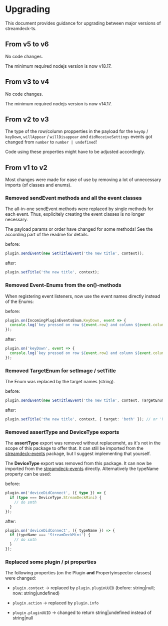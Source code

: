 # Upgrading

This document provides guidance for upgrading between major versions of streamdeck-ts.

## From v5 to v6

No code changes.

The minimum required nodejs version is now v18.17.
## From v3 to v4

No code changes.

The minimum required nodejs version is now v14.17.

## From v2 to v3

The type of the row/column propperties in the payload for the `keyUp` / `keyDown`, `willAppear` / `willDisappear` and
`didReceiveSettings` events got changed from `number` to `number | undefined`!

Code using these properties might have to be adjusted accordingly.

## From v1 to v2

Most changes were made for ease of use by removing a lot of unnecessary imports (of classes and enums).

### Removed sendEvent methods and all the event classes

The all-in-one sendEvent methods were replaced by single methods for each event. Thus, explicitely creating the event classes is no longer necessary.

The payload params or order have changed for some methods! See the according part of the readme for details.

before:

```typescript
plugin.sendEvent(new SetTitleEvent('the new title', context));
```

after:

```typescript
plugin.setTitle('the new title', context);
```

### Removed Event-Enums from the on()-methods

When registering event listeners, now use the event names directly instead of the Enums:

before:

```typescript
plugin.on(IncomingPluginEventsEnum.KeyDown, event => {
  console.log(`key pressed on row ${event.row} and column ${event.column}`);
});
```

after:

```typescript
plugin.on('keyDown', event => {
  console.log(`key pressed on row ${event.row} and column ${event.column}`);
});
```

### Removed TargetEnum for setImage / setTitle

The Enum was replaced by the target names (string).

before:

```typescript
plugin.sendEvent(new SetTitleEvent('the new title', context, TargetEnum.Both));
```

after:

```typescript
plugin.setTitle('the new title', context, { target: 'both' }); // or 'hardware' or 'software'
```

### Removed assertType and DeviceType exports

The **assertType** export was removed without replacemeht, as it's not in the scope of this package to offer that.
It can still be imported from the [streamdeck-events](https://github.com/rweich/streamdeck-events) package, but I suggest implementing that yourself.

The **DeviceType** export was removed from this package. It can now be imported from the [streamdeck-events](https://github.com/rweich/streamdeck-events) directly.
Alternatively the typeName property can be used:

before:

```typescript
plugin.on('deviceDidConnect', ({ type }) => {
  if (type === DeviceType.StreamDeckMini) {
    // do smth
  }
});
```

after:

```typescript
plugin.on('deviceDidConnect', ({ typeName }) => {
  if (typeName === 'StreamDeckMini') {
    // do smth
  }
});
```


### Replaced some plugin / pi properties

The following properties (on the Plugin **and** Propertyinspector classes) were changed:

- `plugin.context` -> replaced by `plugin.pluginUUID` (before: string|null; now: string|undefined)

- `plugin.action` -> replaced by `plugin.info`

- `plugin.pluginUUID` -> changed to return string|undefined instead of string|null
